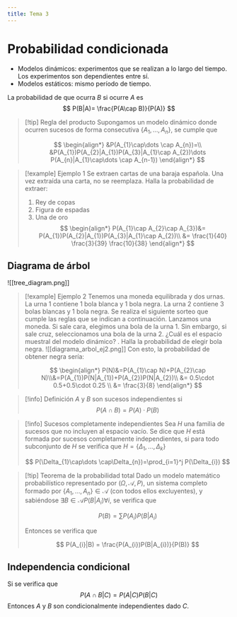 ```yaml
---
title: Tema 3
---
```

# Probabilidad condicionada
- Modelos dinámicos: experimentos que se realizan a lo largo del tiempo. Los experimentos son dependientes entre sí.
- Modelos estáticos: mismo período de tiempo.

La probabilidad de que ocurra $B$ si ocurre $A$ es
$$
P(B|A)= \frac{P(A\cap B)}{P(A)}
$$

> [!tip] Regla del producto
> Supongamos un modelo dinámico donde ocurren sucesos de forma consecutiva $\{ A_{1},\dots,A_{n} \}$, se cumple que
> 
> $$
> \begin{align*}
> &P(A_{1}\cap\dots \cap A_{n})=\\ &P(A_{1})P(A_{2}|A_{1})P(A_{3}|A_{1}\cap A_{2})\dots P(A_{n}|A_{1}\cap\dots \cap A_{n-1})
> \end{align*}
> $$
> 

> [!example] Ejemplo 1
> Se extraen cartas de una baraja española. Una vez extraída una carta, no se reemplaza. Halla la probabilidad de extraer:
> 1. Rey de copas
> 2. Figura de espadas
> 3. Una de oro
> $$
> \begin{align*}
> P(A_{1}\cap A_{2}\cap A_{3})&=
> P(A_{1})P(A_{2}|A_{1})P(A_{3}|A_{1}\cap A_{2})\\
> &= \frac{1}{40} \frac{3}{39} \frac{10}{38}
> \end{align*}
> $$
> 

## Diagrama de árbol
![[tree_diagram.png]]

> [!example] Ejemplo 2
> Tenemos una moneda equilibrada y dos urnas. La urna 1 contiene 1 bola blanca y 1 bola negra. La urna 2 contiene 3 bolas blancas y 1 bola negra. Se realiza el siguiente sorteo que cumple las reglas que se indican a continuación. Lanzamos una moneda. Si sale cara, elegimos una bola de la urna 1. Sin embargo, si sale cruz, seleccionamos una bola de la urna 2. ¿Cuál es el espacio muestral del modelo dinámico? . Halla la probabilidad de elegir bola negra.
> ![[diagrama_arbol_ej2.png]]
> Con esto, la probabilidad de obtener negra sería:
> 
> $$
> \begin{align*}
> P(N)&=P(A_{1}\cap N)+P(A_{2}\cap N)\\&=P(A_{1})P(N|A_{1})+P(A_{2})P(N|A_{2})\\
> &= 0.5\cdot 0.5+0.5\cdot 0.25 \\ &= \frac{3}{8}
> \end{align*}
> $$
> 

> [!info] Definición
> $A$ y $B$ son sucesos independientes si
> $$
> P(A\cap B)=P(A)\cdot P(B)
> $$
> 

> [!info] Sucesos completamente independientes
> Sea $H$ una familia de sucesos que no incluyen al espacio vacío. Se dice que $H$ está formada por sucesos completamente independientes, si para todo subconjunto de $H$ se verifica que $H=\{ \Delta_{1},\dots,\Delta_{k} \}$
> 
> $$
> P(\Delta_{1}\cap\dots \cap\Delta_{n})=\prod_{i=1}^j P(\Delta_{i})
> $$
> 

> [!tip] Teorema de la probabilidad total
> Dado un modelo matemático probabilístico representado por $(\Omega, \mathcal{A}, P)$, un sistema completo formado por $\{ A_{1},\dots,A_{n} \}\in \mathcal{A}$ (con todos ellos excluyentes), y sabiéndose $\exists B \in \mathcal{A}P(B|A_{i})\forall i$, se verifica que
> 
> $$
> P(B)=\sum P(A_{i}) P(B|A_{i})
> $$
> 
> Entonces se verifica que
> 
> $$
> P(A_{i}|B) = \frac{P(A_{i})P(B|A_{i})}{P(B)}
> $$
> 

## Independencia condicional
Si se verifica que
$$
P(A\cap B|C)=P(A|C)P(B|C)
$$
Entonces $A$ y $B$ son condicionalmente independientes dado $C$.